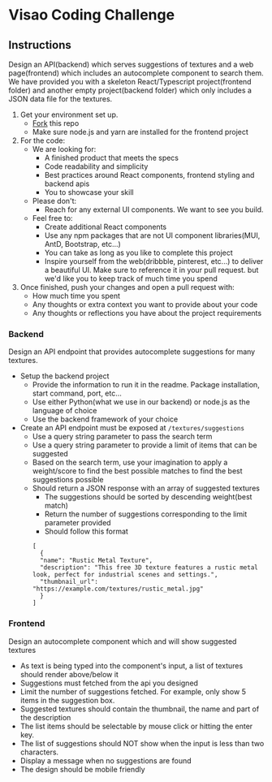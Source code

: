 # Visao Coding Challenge
## Instructions
Design an API(backend) which serves suggestions of textures and a web page(frontend) 
which includes an autocomplete component to search them.
We have provided you with a skeleton React/Typescript project(frontend folder)
and another empty project(backend folder) which only includes a JSON data file for the textures.

1. Get your environment set up.
   - [Fork](https://docs.github.com/en/get-started/quickstart/fork-a-repo) this repo
   - Make sure node.js and yarn are installed for the frontend project
2. For the code:
   - We are looking for:
     - A finished product that meets the specs
     - Code readability and simplicity
     - Best practices around React components, frontend styling and backend apis
     - You to showcase your skill
   - Please don't:
     - Reach for any external UI components. We want to see you build.
   - Feel free to:
     - Create additional React components
     - Use any npm packages that are not UI component libraries(MUI, AntD, Bootstrap, etc...)
     - You can take as long as you like to complete this project
     - Inspire yourself from the web(dribbble, pinterest, etc...) to deliver a beautiful UI.
Make sure to reference it in your pull request. 
but we'd like you to keep track of much time you spend
3. Once finished, push your changes and open a pull request with:
   - How much time you spent
   - Any thoughts or extra context you want to provide about your code
   - Any thoughts or reflections you have about the project requirements

### Backend
Design an API endpoint that provides autocomplete suggestions for many textures.
- Setup the backend project
  - Provide the information to run it in the readme. Package installation, start command, port, etc...
  - Use either Python(what we use in our backend) or node.js as the language of choice
  - Use the backend framework of your choice
- Create an API endpoint must be exposed at `/textures/suggestions`
  - Use a query string parameter to pass the search term
  - Use a query string parameter to provide a limit of items that can be suggested
  - Based on the search term, 
use your imagination to apply a weight/score to find the best possible matches 
to find the best suggestions possible 
  - Should return a JSON response with an array of suggested textures
    - The suggestions should be sorted by descending weight(best match)
    - Return the number of suggestions corresponding to the limit parameter provided
    - Should follow this format
    ```
    [
      {
      "name": "Rustic Metal Texture",
      "description": "This free 3D texture features a rustic metal look, perfect for industrial scenes and settings.",
      "thumbnail_url": "https://example.com/textures/rustic_metal.jpg"
      }
    ]
    ```

### Frontend
Design an autocomplete component which and will show suggested textures
- As text is being typed into the component's input, a list of textures should render above/below it
- Suggestions must fetched from the api you designed
- Limit the number of suggestions fetched. For example, only show 5 items in the suggestion box.
- Suggested textures should contain the thumbnail, the name and part of the description
- The list items should be selectable by mouse click or hitting the enter key.
- The list of suggestions should NOT show when the input is less than two characters.
- Display a message when no suggestions are found
- The design should be mobile friendly
